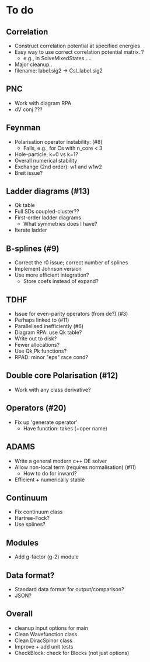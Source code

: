 # To do

## Correlation
 * Construct correlation potential at specified energies
 * Easy way to use correct correlation potential matrix..?
    * e.g., in SolveMixedStates.....
 * Major cleanup..
 * filename: label.sig2 -> CsI_label.sig2

## PNC
 * Work with diagram RPA
 * dV conj ???

## Feynman
 * Polarisation operator instability: (#8)
   * Fails, e.g., for Cs with n_core < 3
 * Hole-particle; k=0 vs k=1?
 * Overall numerical stability
 * Exchange (2nd order): w1 and w1w2
 * Breit issue?

## Ladder diagrams (#13)
 * Qk table
 * Full SDs coupled-cluster??
 * First-order ladder diagrams
   * What symmetries does l have?
 * Iterate ladder

## B-splines (#9)
 * Correct the r0 issue; correct number of splines
 * Implement Johnson version
 * Use more efficient integration?
   * Store coefs instead of expand?

## TDHF
 * Issue for even-parity operators (from de?) (#3)
 * Perhaps linked to (#11)
 * Parallelised inefficiently (#6)
 * Diagram RPA: use Qk table?
 * Write out to disk?
 * Fewer allocations?
 * Use Qk,Pk functions?
 * RPAD: minor "eps" race cond?

## Double core Polarisation (#12)
 * Work with any class derivative?


## Operators (#20)
 * Fix up 'generate operator'
   * Have function: takes <userInputBlock> (+oper name)

## ADAMS
 * Write a general modern c++ DE solver
 * Allow non-local term (requires normalisation) (#11)
   * How to do for inward?
 * Efficient + numerically stable

## Continuum
 * Fix continuum class
 * Hartree-Fock?
 * Use splines?

## Modules
 * Add g-factor (g-2) module

## Data format?
  * Standard data format for output/comparison?
  * JSON?

## Overall
 * cleanup input options for main
 * Clean Wavefunction class
 * Clean DiracSpinor class
 * Improve + add unit tests
 * CheckBlock: check for Blocks (not just options)
